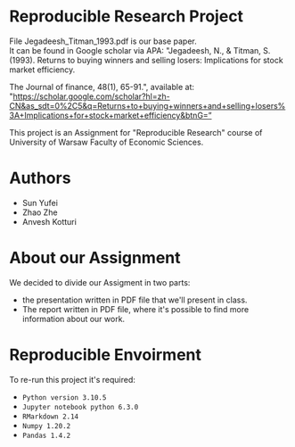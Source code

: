 # Reproducible Research Project
File Jegadeesh_Titman_1993.pdf is our base paper.  
It can be found in Google scholar via APA: "Jegadeesh, N., & Titman, S. (1993). Returns to buying winners and selling losers: Implications for stock market efficiency. 

The Journal of finance, 48(1), 65-91.", available at: "https://scholar.google.com/scholar?hl=zh-CN&as_sdt=0%2C5&q=Returns+to+buying+winners+and+selling+losers%3A+Implications+for+stock+market+efficiency&btnG=”

This project is an Assignment for "Reproducible Research" course of University of Warsaw Faculty of Economic Sciences.

# Authors

-   Sun Yufei
-   Zhao Zhe
-   Anvesh Kotturi

# About our Assignment

We decided to divide our Assigment in two parts:

-   the presentation written in PDF file that we'll present in class.
-   The report written in PDF file, where it's possible to find more information about our work.

# Reproducible Envoirment

To re-run this project it's required:

-   `Python version 3.10.5`
-   `Jupyter notebook python 6.3.0`
-   `RMarkdown 2.14`
-   `Numpy 1.20.2`
-   `Pandas 1.4.2`
